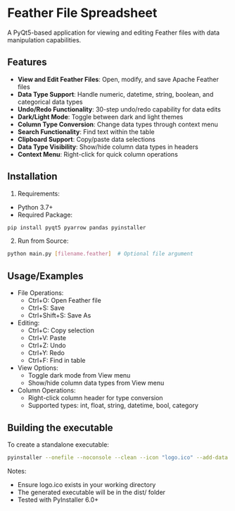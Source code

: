 
# Feather File Spreadsheet

A PyQt5-based application for viewing and editing Feather files with data manipulation capabilities.
## Features

- **View and Edit Feather Files**: Open, modify, and save Apache Feather files
- **Data Type Support**: Handle numeric, datetime, string, boolean, and categorical data types
- **Undo/Redo Functionality**: 30-step undo/redo capability for data edits
- **Dark/Light Mode**: Toggle between dark and light themes
- **Column Type Conversion**: Change data types through context menu
- **Search Functionality**: Find text within the table
- **Clipboard Support**: Copy/paste data selections
- **Data Type Visibility**: Show/hide column data types in headers
- **Context Menu**: Right-click for quick column operations


## Installation

1. Requirements:
- Python 3.7+
- Required Package:
```bash
pip install pyqt5 pyarrow pandas pyinstaller
```
2. Run from Source:
```bash
python main.py [filename.feather]  # Optional file argument
```
## Usage/Examples

- File Operations:
    - Ctrl+O: Open Feather file
    - Ctrl+S: Save
    - Ctrl+Shift+S: Save As
- Editing:
    - Ctrl+C: Copy selection
    - Ctrl+V: Paste
    - Ctrl+Z: Undo
    - Ctrl+Y: Redo
    - Ctrl+F: Find in table
- View Options:
    - Toggle dark mode from View menu
    - Show/hide column data types from View menu
- Column Operations:
    - Right-click column header for type conversion
    - Supported types: int, float, string, datetime, bool, category


## Building the executable

To create a standalone executable:
```bash
pyinstaller --onefile --noconsole --clean --icon "logo.ico" --add-data "logo.ico;." main.py
```
Notes:
- Ensure logo.ico exists in your working directory
- The generated executable will be in the dist/ folder
- Tested with PyInstaller 6.0+